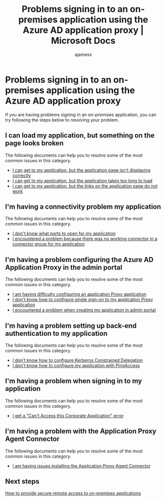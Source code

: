 ﻿---
title: Problems signing in to an on-premises application using the Azure AD application proxy | Microsoft Docs
description: Troubleshooting common issues faced when you are unable to sign in to an on-premises application integrated with Azure AD using the Azure AD Application Proxy
services: active-directory
documentationcenter: ''
author: ajamess
manager: femila

ms.assetid: 
ms.service: active-directory
ms.workload: identity
ms.tgt_pltfrm: na
ms.devlang: na
ms.topic: article
ms.date: 07/11/2017
ms.author: asteen

ms.reviewer: asteen
ms.custom: iamfeature=Applications
---

# Problems signing in to an on-premises application using the Azure AD application proxy

If you are having problems signing in an on-premises application, you can try following the steps below to resolving your problem.

## I can load my application, but something on the page looks broken

The following documents can help you to resolve some of the most common issues in this category.

  * [I can get to my application, but the application page isn't displaying correctly](https://docs.microsoft.com/azure/active-directory/application-proxy-page-appearance-broken-problem/)
  * [I can get to my application, but the application takes too long to load](https://docs.microsoft.com/azure/active-directory/application-proxy-page-load-speed-problem/)
  * [I can get to my application, but the links on the application page do not work](https://docs.microsoft.com/azure/active-directory/application-proxy-page-links-broken-problem/)

## I'm having a connectivity problem my application
  The following documents can help you to resolve some of the most common issues in this category.
  * [I don't know what ports to open for my application](https://docs.microsoft.com/azure/active-directory/application-proxy-connectivity-ports-how-to/)
  * [I encountered a problem because there was no working connector in a connector group for my application](https://docs.microsoft.com/azure/active-directory/application-proxy-connectivity-no-working-connector/)

## I'm having a problem configuring the Azure AD Application Proxy in the admin portal
  The following documents can help you to resolve some of the most common issues in this category.
  * [I am having difficulty configuring an application Proxy application](https://docs.microsoft.com/azure/active-directory/application-proxy-config-how-to/)
  * [I don't know how to configure single sign-on to my application Proxy application](https://docs.microsoft.com/azure/active-directory/application-proxy-config-sso-how-to/)
  * [I encountered a problem when creating my application in admin portal](https://docs.microsoft.com/azure/active-directory/application-proxy-config-problem/)

## I'm having a problem setting up back-end authentication to my application
  The following documents can help you to resolve some of the most common issues in this category.
  * [I don't know how to configure Kerberos Constrained Delegation](https://docs.microsoft.com/azure/active-directory/application-proxy-back-end-kerberos-constrained-delegation-how-to/)
  * [I don't know how to configure my application with PingAccess](https://docs.microsoft.com/azure/active-directory/application-proxy-back-end-ping-access-how-to/)

## I'm having a problem when signing in to my application
  The following documents can help you to resolve some of the most common issues in this category.
  * [I get a "Can't Access this Corporate Application" error](https://docs.microsoft.com/azure/active-directory/application-proxy-sign-in-bad-gateway-timeout-error/)

## I'm having a problem with the Application Proxy Agent Connector
  The following documents can help you to resolve some of the most common issues in this category.
  * [I am having issues installing the Application Proxy Agent Connector ](https://docs.microsoft.com/azure/active-directory/application-proxy-connector-installation-problem/)

## Next steps
[How to provide secure remote access to on-premises applications](active-directory-application-proxy-get-started.md)
